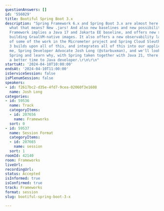 ```yaml
---
questionAnswers: []
id: '556029'
title: Bootiful Spring Boot 3.x
description: "Spring Framework 6.x and Spring Boot 3.x are almost here and you know
  what that means? New .jars! And also new baselines and new possibilities! Spring
  Framework implies a Java 17 and Jakarta EE baseline, and offers new support for
  building GraalVM-native images. It also offers a new observability layer, an amalgamation
  of some of the work in the Micrometer project and Spring Cloud Sleuth. Spring Boot
  3 builds upon all of this, and integrates all of this into our application. Join
  me, Spring Developer Advocate Josh Long (@starbuxman), and we'll look at next-gen
  Spring and learn why, with Spring taken together with Java 21, there's never been
  a better time to Java developer.\r\n\r\n"
startsAt: '2024-04-10T10:00:00'
endsAt: '2024-04-10T11:00:00'
isServiceSession: false
isPlenumSession: false
speakers:
- id: f2617bc2-d35e-4fd7-9cea-02060f3e1608
  name: Josh Long
categories:
- id: 59536
  name: Track
  categoryItems:
  - id: 207656
    name: Frameworks
  sort: 0
- id: 59537
  name: Session Format
  categoryItems:
  - id: 207665
    name: session
  sort: 1
roomId: 42140
room: Frameworks
liveUrl: 
recordingUrl: 
status: Accepted
isInformed: true
isConfirmed: true
track: Frameworks
format: session
slug: bootiful-spring-boot-3-x

---
```


